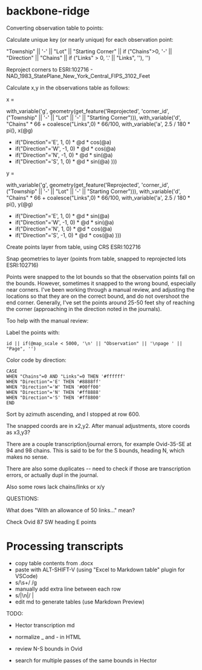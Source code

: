 # backbone-ridge

Converting observation table to points:


Calculate unique key (or nearly unique) for each observation point:

"Township" || '-' || "Lot" || "Starting Corner" || 
if ("Chains">0, '-' || "Direction" || "Chains" || if ("Links" > 0, '.' || "Links", ''), '')



Reproject corners to ESRI:102716 - NAD_1983_StatePlane_New_York_Central_FIPS_3102_Feet

Calculate x,y in the observations table as follows:

x =

with_variable('g', geometry(get_feature('Reprojected', 'corner_id', ("Township" || '-' || "Lot" || '-' || "Starting Corner"))),
with_variable('d', "Chains" * 66 + coalesce("Links",0) * 66/100,
with_variable('a', 2.5 / 180 * pi(),
x(@g)
+ if("Direction"='E', 1, 0) * @d * cos(@a)
+ if("Direction"='W', -1, 0) * @d * cos(@a)
+ if("Direction"='N', -1, 0) * @d * sin(@a)
+ if("Direction"='S', 1, 0) * @d * sin(@a)
)))



y = 

with_variable('g', geometry(get_feature('Reprojected', 'corner_id', ("Township" || '-' || "Lot" || '-' || "Starting Corner"))),
with_variable('d', "Chains" * 66 + coalesce("Links",0) * 66/100,
with_variable('a', 2.5 / 180 * pi(),
y(@g)
+ if("Direction"='E', 1, 0) * @d * sin(@a)
+ if("Direction"='W', -1, 0) * @d * sin(@a)
+ if("Direction"='N', 1, 0) * @d * cos(@a)
+ if("Direction"='S', -1, 0) * @d * cos(@a)
)))


Create points layer from table, using CRS ESRI:102716

Snap geometries to layer (points from table, snapped to reprojected lots ESRI:102716)

Points were snapped to the lot bounds so that the observation points fall on the bounds.  However, sometimes it snapped to the wrong bound, especially near corners.  I've been working through a manual review, and adjusting the locations so that they are on the correct bound, and do not overshoot the end corner.  Generally, I've set the points around 25-50 feet shy of reaching the corner (approaching in the direction noted in the journals).

Too help with the manual review:

Label the points with:
```
id || if(@map_scale < 5000, '\n' || "Observation" || '\npage ' || "Page", '')
```

Color code by direction:
```
CASE
WHEN "Chains"=0 AND "Links"=0 THEN '#ffffff'
WHEN "Direction"='E' THEN '#8888ff'
WHEN "Direction"='W' THEN '#00ff00'
WHEN "Direction"='N' THEN '#ff8888'
WHEN "Direction"='S' THEN '#ff8800'
END
```

Sort by azimuth ascending, and I stopped at row 600.

The snapped coords are in x2,y2.  After manual adjustments, store coords as x3,y3?

There are a couple transcription/journal errors, for example Ovid-35-SE at 94 and 98 chains.  This is said to be for the S bounds, heading N, which makes no sense.

There are also some duplicates -- need to check if those are transcription errors, or actually dupl in the journal.

Also some rows lack chains/links or x/y


QUESTIONS:

What does "With an allowance of 50 links..." mean?

Check Ovid 87 SW heading E points



# Processing transcripts

* copy table contents from .docx
* paste with ALT-SHIFT-V (using "Excel to Markdown table" plugin for VSCode)
* s/\s+/ /g
* manually add extra line between each row
* s/\|\n\|/ |
* edit md to generate tables (use Markdown Preview)


TODO:

* Hector transcription md

* normalize _ and - in HTML

* review N-S bounds in Ovid

* search for multiple passes of the same bounds in Hector
